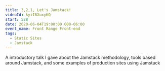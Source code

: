 ```yaml
---
title: 3,2,1, Let's Jamstack!
videoId: kyiI8XuxyKQ
start: 528
date: 2020-06-04T19:00:00.000-06:00
event_name: Front Range Front-end
tags:
  - Static Sites
  - Jamstack
---
```


A introductory talk I gave about the Jamstack methodology, tools based around Jamstack, and some examples of production sites using Jamstack

